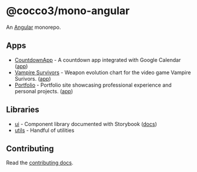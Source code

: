 # @cocco3/mono-angular

An [Angular](./ANGULAR.md) monorepo.

## Apps

- [CountdownApp](./projects/countdown) - A countdown app integrated with Google Calendar ([app](https://countdown.smallbytes.dev))
- [Vampire Survivors](./projects/vampire-survivors) - Weapon evolution chart for the video game Vampire Surivors. ([app](https://vampire-survivors.smallbytes.dev))
- [Portfolio](./projects/portfolio) - Portfolio site showcasing professional experience and personal projects. ([app](https://joecocco.com))

## Libraries

- [ui](./projects/ui) - Component library documented with Storybook ([docs](https://cocco3.github.io/mono-angular))
- [utils](./projects/utils) - Handful of utilities

## Contributing

Read the [contributing docs](./docs//CONTRIBUTING.md).
